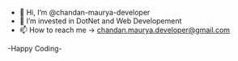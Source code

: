 - 👋 Hi, I’m @chandan-maurya-developer
- 👀 I’m invested in DotNet and Web Developement
- 📫 How to reach me -> chandan.maurya.developer@gmail.com

-Happy Coding-
